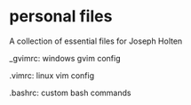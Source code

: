 # personal files
A collection of essential files for Joseph Holten

\_gvimrc: windows gvim config

.vimrc: linux vim config

.bashrc: custom bash commands
